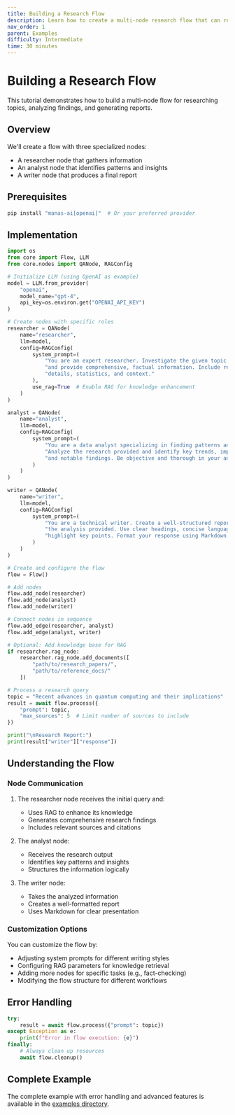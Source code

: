 ```yaml
---
title: Building a Research Flow
description: Learn how to create a multi-node research flow that can research, analyze, and summarize topics
nav_order: 1
parent: Examples
difficulty: Intermediate
time: 30 minutes
---
```


# Building a Research Flow

This tutorial demonstrates how to build a multi-node flow for researching topics, analyzing findings, and generating reports.

## Overview

We'll create a flow with three specialized nodes:
- A researcher node that gathers information
- An analyst node that identifies patterns and insights
- A writer node that produces a final report

## Prerequisites

```bash
pip install "manas-ai[openai]"  # Or your preferred provider
```

## Implementation

```python
import os
from core import Flow, LLM
from core.nodes import QANode, RAGConfig

# Initialize LLM (using OpenAI as example)
model = LLM.from_provider(
    "openai",
    model_name="gpt-4",
    api_key=os.environ.get("OPENAI_API_KEY")
)

# Create nodes with specific roles
researcher = QANode(
    name="researcher",
    llm=model,
    config=RAGConfig(
        system_prompt=(
            "You are an expert researcher. Investigate the given topic thoroughly "
            "and provide comprehensive, factual information. Include relevant "
            "details, statistics, and context."
        ),
        use_rag=True  # Enable RAG for knowledge enhancement
    )
)

analyst = QANode(
    name="analyst",
    llm=model,
    config=RAGConfig(
        system_prompt=(
            "You are a data analyst specializing in finding patterns and insights. "
            "Analyze the research provided and identify key trends, implications, "
            "and notable findings. Be objective and thorough in your analysis."
        )
    )
)

writer = QANode(
    name="writer",
    llm=model,
    config=RAGConfig(
        system_prompt=(
            "You are a technical writer. Create a well-structured report based on "
            "the analysis provided. Use clear headings, concise language, and "
            "highlight key points. Format your response using Markdown."
        )
    )
)

# Create and configure the flow
flow = Flow()

# Add nodes
flow.add_node(researcher)
flow.add_node(analyst)
flow.add_node(writer)

# Connect nodes in sequence
flow.add_edge(researcher, analyst)
flow.add_edge(analyst, writer)

# Optional: Add knowledge base for RAG
if researcher.rag_node:
    researcher.rag_node.add_documents([
        "path/to/research_papers/",
        "path/to/reference_docs/"
    ])

# Process a research query
topic = "Recent advances in quantum computing and their implications"
result = await flow.process({
    "prompt": topic,
    "max_sources": 5  # Limit number of sources to include
})

print("\nResearch Report:")
print(result["writer"]["response"])
```

## Understanding the Flow

### Node Communication

1. The researcher node receives the initial query and:
   - Uses RAG to enhance its knowledge
   - Generates comprehensive research findings
   - Includes relevant sources and citations

2. The analyst node:
   - Receives the research output
   - Identifies key patterns and insights
   - Structures the information logically

3. The writer node:
   - Takes the analyzed information
   - Creates a well-formatted report
   - Uses Markdown for clear presentation

### Customization Options

You can customize the flow by:

- Adjusting system prompts for different writing styles
- Configuring RAG parameters for knowledge retrieval
- Adding more nodes for specific tasks (e.g., fact-checking)
- Modifying the flow structure for different workflows

## Error Handling

```python
try:
    result = await flow.process({"prompt": topic})
except Exception as e:
    print(f"Error in flow execution: {e}")
finally:
    # Always clean up resources
    await flow.cleanup()
```

## Complete Example

The complete example with error handling and advanced features is available in the [examples directory](https://github.com/arkokoley/manas/blob/main/examples/research_flow.py).